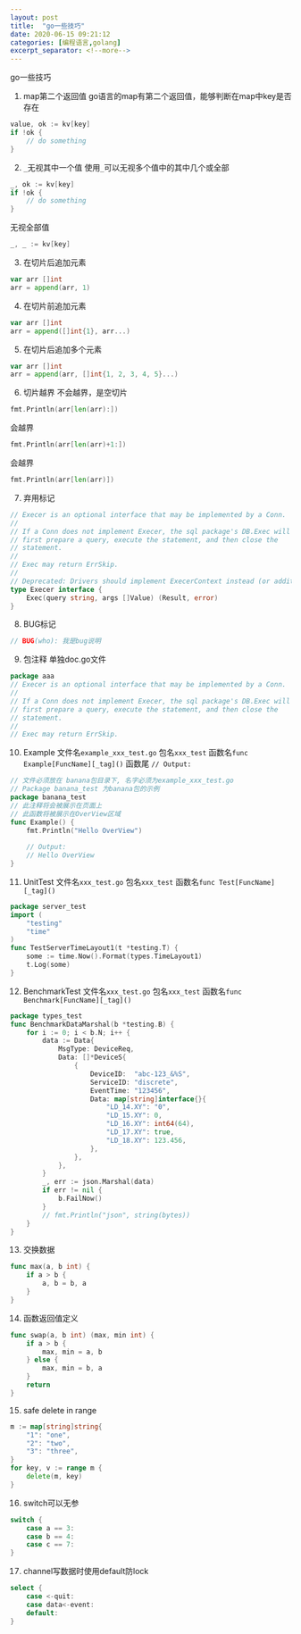 ```yaml
---
layout: post
title:  "go一些技巧"
date: 2020-06-15 09:21:12
categories: [编程语言,golang]
excerpt_separator: <!--more-->
---
```

go一些技巧
<!--more-->

1. map第二个返回值
go语言的map有第二个返回值，能够判断在map中key是否存在
```go
value, ok := kv[key]
if !ok {
    // do something
}
```

2. `_`无视其中一个值
使用`_`可以无视多个值中的其中几个或全部
```go
_, ok := kv[key]
if !ok {
    // do something
}
```
无视全部值
```go
_, _ := kv[key]
```

3. 在切片后追加元素
```go
var arr []int
arr = append(arr, 1)
```


4. 在切片前追加元素
```go
var arr []int
arr = append([]int{1}, arr...)
```

5. 在切片后追加多个元素
```go
var arr []int
arr = append(arr, []int{1, 2, 3, 4, 5}...)
```

6. 切片越界
不会越界，是空切片
```go
fmt.Println(arr[len(arr):])
```
会越界
```go
fmt.Println(arr[len(arr)+1:])
```
会越界
```go
fmt.Println(arr[len(arr)])
```

7. 弃用标记
```go
// Execer is an optional interface that may be implemented by a Conn.
//
// If a Conn does not implement Execer, the sql package's DB.Exec will
// first prepare a query, execute the statement, and then close the
// statement.
//
// Exec may return ErrSkip.
//
// Deprecated: Drivers should implement ExecerContext instead (or additionally).
type Execer interface {
    Exec(query string, args []Value) (Result, error)
}
```

8. BUG标记
```go
// BUG(who): 我是bug说明
```

9. 包注释
单独doc.go文件
```go
package aaa
// Execer is an optional interface that may be implemented by a Conn.
//
// If a Conn does not implement Execer, the sql package's DB.Exec will
// first prepare a query, execute the statement, and then close the
// statement.
//
// Exec may return ErrSkip.
```

10. Example
文件名`example_xxx_test.go`
包名`xxx_test`
函数名`func Example[FuncName][_tag]()`
函数尾 `// Output:`
```go
// 文件必须放在 banana包目录下, 名字必须为example_xxx_test.go
// Package banana_test 为banana包的示例
package banana_test
// 此注释将会被展示在页面上
// 此函数将被展示在OverView区域
func Example() {
    fmt.Println("Hello OverView")
    
    // Output:
    // Hello OverView
}
```

11. UnitTest
文件名`xxx_test.go`
包名`xxx_test`
函数名`func Test[FuncName][_tag]()`
```go
package server_test
import (
    "testing"
    "time"
)
func TestServerTimeLayout1(t *testing.T) {
    some := time.Now().Format(types.TimeLayout1)
    t.Log(some)
}
```

12. BenchmarkTest
文件名`xxx_test.go`
包名`xxx_test`
函数名`func Benchmark[FuncName][_tag]()`
```go
package types_test
func BenchmarkDataMarshal(b *testing.B) {
    for i := 0; i < b.N; i++ {
        data := Data{
            MsgType: DeviceReq,
            Data: []*DeviceS{
                {
                    DeviceID:  "abc-123_&%S",
                    ServiceID: "discrete",
                    EventTime: "123456",
                    Data: map[string]interface{}{
                        "LD_14.XY": "0",
                        "LD_15.XY": 0,
                        "LD_16.XY": int64(64),
                        "LD_17.XY": true,
                        "LD_18.XY": 123.456,
                    },
                },
            },
        }
        _, err := json.Marshal(data)
        if err != nil {
            b.FailNow()
        }
        // fmt.Println("json", string(bytes))
    }
}
```

13. 交换数据
```go
func max(a, b int) {
    if a > b {
        a, b = b, a
    }
}
```

14. 函数返回值定义
```go
func swap(a, b int) (max, min int) {
    if a > b {
        max, min = a, b
    } else {
        max, min = b, a
    }
    return
}
```

15. safe delete in range
```go
m := map[string]string{
    "1": "one",
    "2": "two",
    "3": "three",
}
for key, v := range m {
    delete(m, key)
}
```

16. switch可以无参
```go
switch {
    case a == 3:
    case b == 4:
    case c == 7:
}
```

17. channel写数据时使用default防lock
```go
select {
    case <-quit:
    case data<-event:
    default:
}
```